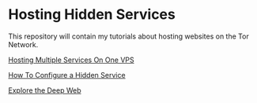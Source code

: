 # Hosting Hidden Services
This repository will contain my tutorials about hosting websites on the Tor Network.

[Hosting Multiple Services On One VPS](https://github.com/hwik2025/hidden-services/blob/main/hosting-multiple-services.md)

[How To Configure a Hidden Service](https://github.com/hwik2025/hidden-services/blob/main/how-to-configure-a-hidden-service.md)

[Explore the Deep Web](https://hiddenwiki.live)
